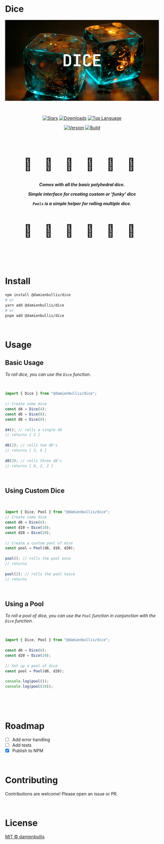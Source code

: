 # Dice

[![Dice Logo](./assets/banner.png?sanitize=true)](https://github.com/damienbullis/dice)

<br>

<div style="text-align:center">

[![Stars](https://img.shields.io/github/stars/damienbullis/dice?color=orange)](https://github.com/damienbullis/dice)
[![Downloads](https://img.shields.io/npm/dt/@damienbullis/dice?color=orange)](https://github.com/damienbullis/dice)
[![Top Language](https://img.shields.io/github/languages/top/damienbullis/dice?logo=typescript&label=&logoColor=white&color=orange)](https:github.com/damienbullis/dice)

[![Version](https://img.shields.io/github/package-json/version/damienbullis/dice?color=orange)](https://github.com/damienbullis/dice)
[![Build](https://img.shields.io/github/actions/workflow/status/damienbullis/dice/main.yml?color=orange)](https://github.com/damienbullis/dice)

</div>

<br>

<div style="text-align:center">

<!-- <h2 style="font-size:2rem;"> 🎲 Comes with all the basic polyhedral dice. 🎲 </h2>
<h2 style="font-size:2rem;"> 🎲 Simple interface for creating custom or 'funky' dice 🎲 </h2>
<h2 style="font-size:2rem;"> 🎲 Pools is a simple helper for rolling multiple dice 🎲 </h2> -->
<h2 style="letter-spacing:1rem;font-size:2.5rem;"> 🎲 🎲 🎲 🎲 🎲 🎲 </h2>

_**Comes with all the basic polyhedral dice.**_

_**Simple interface for creating custom or 'funky' dice**_

_**`Pools` is a simple helper for rolling multiple dice.**_

<h2 style="letter-spacing:1rem;font-size:2.5rem;"> 🎲 🎲 🎲 🎲 🎲 🎲 </h2>

</div>

<br>
<br>
<br>

# Install

```bash
npm install @damienbullis/dice
# or
yarn add @damienbullis/dice
# or
pnpm add @damienbullis/dice
```

<br>

# Usage

## Basic Usage

_To roll dice, you can use the `Dice` function._

<br>

```javascript
import { Dice } from "@damienbullis/dice";

// Create some dice
const d4 = Dice(4);
const d6 = Dice(6);
const d8 = Dice(8);

d4(); // rolls a single d4
// returns [ 2 ]

d6(2); // rolls two d6's
// returns [ 3, 6 ]

d8(3); // rolls three d8's
// returns [ 8, 2, 2 ]
```

<br>

## Using Custom Dice

<br>

```javascript
import { Dice, Pool } from "@damienbullis/dice";
// Create some dice
const d6 = Dice(6);
const d10 = Dice(10);
const d20 = Dice(20);

// Create a custom pool of dice
const pool = Pool(d6, d10, d20);

pool(); // rolls the pool once
// returns

pool(2); // rolls the pool twice
// returns
```

<br>

## Using a Pool

_To roll a pool of dice, you can use the `Pool` function in conjunction with the `Dice` function._

<br>

```javascript
import { Dice, Pool } from "@damienbullis/dice";

const d6 = Dice(6);
const d20 = Dice(20);

// Set up a pool of dice
const pool = Pool(d6, d20);

console.log(pool());
console.log(pool(20));
```

<br>
<br>
<br>

# Roadmap

- [ ] Add error handling
- [ ] Add tests
- [x] Publish to NPM

<br>

# Contributing

Contributions are welcome! Please open an issue or PR.

<br>

# License

[MIT © damienbullis](https://github.com/damienbullis/dice/blob/main/LICENSE)

